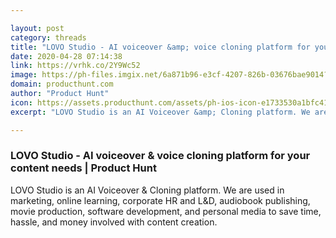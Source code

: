 ```yaml
---

layout: post
category: threads
title: "LOVO Studio - AI voiceover &amp; voice cloning platform for your content needs"
date: 2020-04-28 07:14:38
link: https://vrhk.co/2Y9Wc52
image: https://ph-files.imgix.net/6a871b96-e3cf-4207-826b-03676bae9014?auto=format&fit=crop&h=512&w=1024
domain: producthunt.com
author: "Product Hunt"
icon: https://assets.producthunt.com/assets/ph-ios-icon-e1733530a1bfc41080db8161823f1ef262cdbbc933800c0a2a706f70eb9c277a.png
excerpt: "LOVO Studio is an AI Voiceover &amp; Cloning platform. We are used in marketing, online learning, corporate HR and L&amp;D, audiobook publishing, movie production, software development, and personal media to save time, hassle, and money involved with content creation."

---
```


### LOVO Studio - AI voiceover &amp; voice cloning platform for your content needs | Product Hunt

LOVO Studio is an AI Voiceover &amp; Cloning platform. We are used in marketing, online learning, corporate HR and L&amp;D, audiobook publishing, movie production, software development, and personal media to save time, hassle, and money involved with content creation.